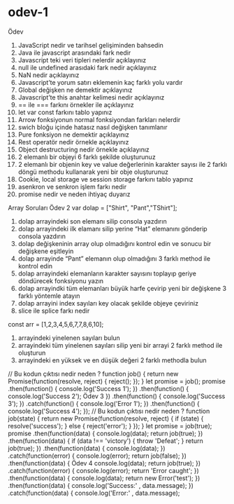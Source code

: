 # odev-1
Ödev
1. JavaScript nedir ve tarihsel gelişiminden bahsedin
2. Java ile javascript arasındaki fark nedir
3. Javascript teki veri tipleri nelerdir açıklayınız
4. null ile undefined arasıdaki fark nedir açıklayınız
5. NaN nedir açıklayınız
6. Javascript’te yorum satırı eklemenin kaç farklı yolu vardır
7. Global değişken ne demektir açıklayınız
8. Javascript’te this anahtar kelimesi nedir açıklayınız
9. == ile === farkını örnekler ile açıklayınız
10. let var const farkını tablo yapınız
11. Arrow fonksiyonun normal fonksiyondan farkları nelerdir
12. swich bloğu içinde hatasız nasıl değişken tanımlanır
13. Pure fonksiyon ne demektir açıklayınız
14. Rest operatör nedir örnekle açıklayınız
15. Object destructuring nedir örnekle açıklayınız
16. 2 elemanlı bir objeyi 6 farklı şekilde oluşturunuz
17. 2 elemanlı bir objenin key ve value değerlerinin karakter sayısı ile 2 farklı döngü
methodu kullanarak yeni bir obje oluşturunuz
18. Cookie, local storage ve session storage farkını tablo yapınız
19. asenkron ve senkron işlem farkı nedir
20. promise nedir ve neden ihtiyaç duyarız

    
Array Soruları
Ödev 2
var dolap = ["Shirt", "Pant","TShirt"];

1. dolap arrayindeki son elemanı silip consola yazdırın
2. dolap arrayindeki ilk elamanı silip yerine “Hat” elemanını gönderip consola yazdırın
3. dolap değişkeninin array olup olmadığını kontrol edin ve sonucu bir değişkene
eşitleyin
4. dolap arrayinde “Pant” elemanın olup olmadığını 3 farklı method ile kontrol edin
5. dolap arrayindeki elemanların karakter sayısını toplayıp geriye döndürecek
fonksiyonu yazın
6. dolap arrayindki tüm elemanları büyük harfe çevirip yeni bir değişkene 3 farklı
yöntemle atayın
7. dolap arrayini index sayıları key olacak şekilde objeye çeviriniz
8. slice ile splice farkı nedir

const arr = [1,2,3,4,5,6,7,7,8,6,10];
1. arrayindeki yinelenen sayıları bulun
2. arrayindeki tüm yinelenen sayıları silip yeni bir arrayi 2 farklı method ile oluşturun
3. arrayindeki en yüksek ve en düşük değeri 2 farklı methodla bulun


// Bu kodun çıktısı nedir neden ?
function job() {
return new Promise(function(resolve, reject) {
reject();
});
}
let promise = job();
promise
.then(function() {
console.log('Success 1');
})
.then(function() {
console.log('Success 2');
Ödev 3
})
.then(function() {
console.log('Success 3');
})
.catch(function() {
console.log('Error 1');
})
.then(function() {
console.log('Success 4');
});
// Bu kodun çıktısı nedir neden ?
function job(state) {
return new Promise(function(resolve, reject) {
if (state) {
resolve('success');
} else {
reject('error');
}
});
}
let promise = job(true);
promise
.then(function(data) {
console.log(data);
return job(true);
})
.then(function(data) {
if (data !== 'victory') {
throw 'Defeat';
}
return job(true);
})
.then(function(data) {
console.log(data);
})
.catch(function(error) {
console.log(error);
return job(false);
})
.then(function(data) {
Ödev 4
console.log(data);
return job(true);
})
.catch(function(error) {
console.log(error);
return 'Error caught';
})
.then(function(data) {
console.log(data);
return new Error('test');
})
.then(function(data) {
console.log('Success:'
, data.message);
})
.catch(function(data) {
console.log('Error:'
, data.message);
